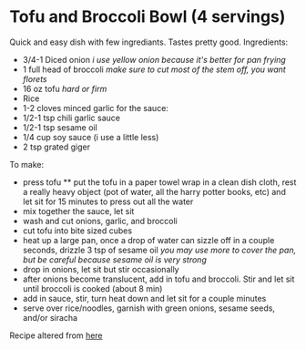 #  Tofu and Broccoli Bowl (4 servings)

Quick and easy dish with few ingrediants. Tastes pretty good.
Ingredients:
* 3/4-1 Diced onion *i use yellow onion because it's better for pan frying*
* 1 full head of broccoli *make sure to cut most of the stem off, you want florets* 
* 16 oz tofu *hard or firm*
* Rice
* 1-2 cloves minced garlic
for the sauce:
* 1/2-1 tsp chili garlic sauce
* 1/2-1 tsp sesame oil 
* 1/4 cup soy sauce (i use a little less)
* 2 tsp grated giger

To make:
* press tofu
	** put the tofu in a paper towel wrap in a clean dish cloth, rest a really heavy object (pot of water, all the harry potter books, etc) and let sit for 15 minutes to press out all the water
* mix together the sauce, let sit
* wash and cut onions, garlic, and broccoli
* cut tofu into bite sized cubes
* heat up a large pan, once a drop of water can sizzle off in a couple seconds, drizzle 3 tsp of sesame oil *you may use more to cover the pan, but be careful because sesame oil is very strong*
* drop in onions, let sit but stir occasionally  
* after onions become translucent, add in tofu and broccoli. Stir and let sit until broccoli is cooked (about 8 min)
* add in sauce, stir, turn heat down and let sit for a couple minutes
* serve over rice/noodles, garnish with green onions, sesame seeds, and/or siracha


Recipe altered from [here](https://www.budgetbytes.com/2016/02/pan-fried-sesame-tofu-with-broccoli/)
